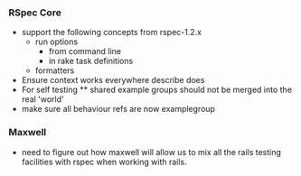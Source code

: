 ### RSpec Core

* support the following concepts from rspec-1.2.x
  * run options
    * from command line
    * in rake task definitions
  * formatters
* Ensure context works everywhere describe does
* For self testing
** shared example groups should not be merged into the real 'world'
* make sure all behaviour refs are now examplegroup

### Maxwell

* need to figure out how maxwell will allow us to mix all the rails testing
  facilities with rspec when working with rails.
